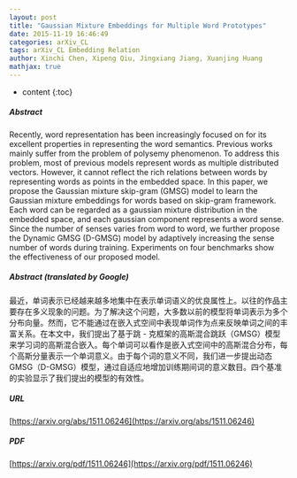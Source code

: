 ```yaml
---
layout: post
title: "Gaussian Mixture Embeddings for Multiple Word Prototypes"
date: 2015-11-19 16:46:49
categories: arXiv_CL
tags: arXiv_CL Embedding Relation
author: Xinchi Chen, Xipeng Qiu, Jingxiang Jiang, Xuanjing Huang
mathjax: true
---
```


* content
{:toc}

##### Abstract
Recently, word representation has been increasingly focused on for its excellent properties in representing the word semantics. Previous works mainly suffer from the problem of polysemy phenomenon. To address this problem, most of previous models represent words as multiple distributed vectors. However, it cannot reflect the rich relations between words by representing words as points in the embedded space. In this paper, we propose the Gaussian mixture skip-gram (GMSG) model to learn the Gaussian mixture embeddings for words based on skip-gram framework. Each word can be regarded as a gaussian mixture distribution in the embedded space, and each gaussian component represents a word sense. Since the number of senses varies from word to word, we further propose the Dynamic GMSG (D-GMSG) model by adaptively increasing the sense number of words during training. Experiments on four benchmarks show the effectiveness of our proposed model.

##### Abstract (translated by Google)
最近，单词表示已经越来越多地集中在表示单词语义的优良属性上。以往的作品主要存在多义现象的问题。为了解决这个问题，大多数以前的模型将单词表示为多个分布向量。然而，它不能通过在嵌入式空间中表现单词作为点来反映单词之间的丰富关系。在本文中，我们提出了基于跳 - 克框架的高斯混合跳跃（GMSG）模型来学习词的高斯混合嵌入。每个单词可以看作是嵌入式空间中的高斯混合分布，每个高斯分量表示一个单词意义。由于每个词的意义不同，我们进一步提出动态GMSG（D-GMSG）模型，通过自适应地增加训练期间词的意义数目。四个基准的实验显示了我们提出的模型的有效性。

##### URL
[https://arxiv.org/abs/1511.06246](https://arxiv.org/abs/1511.06246)

##### PDF
[https://arxiv.org/pdf/1511.06246](https://arxiv.org/pdf/1511.06246)

